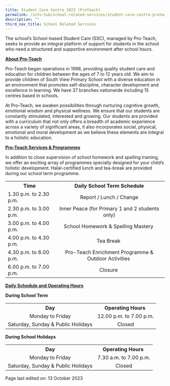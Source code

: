 ```yaml
---
title: Student Care Centre 2023 (ProTeach)
permalink: /info-hub/school-related-services/student-care-centre-proteach/
description: ""
third_nav_title: School Related Services
---
```

<p>The school’s School-based Student Care (SSC), managed by Pro-Teach, seeks to provide an integral platform of support for students in the school who need a structured and supportive environment after school hours.</p>
<p><u><strong>About Pro-Teach</strong></u></p>
<p>Pro-Teach began operations in 1998, providing quality student care and education for children between the ages of 7 to 12 years old. We aim to provide children of South View Primary School with a diverse education in an environment that promotes self-discipline, character development and excellence in learning. We have 37 branches nationwide including 15 centres based in schools.</p>
<p>At Pro-Teach, we awaken possibilities through nurturing cognitive growth, emotional wisdom and physical wellness. We ensure that our students are constantly stimulated, interested and growing. Our students are provided with a curriculum that not only offers a breadth of academic experience across a variety of significant areas, it also incorporates social, physical, emotional and moral development as we believe these elements are integral to a holistic education.</p>
<p><strong><u>Pro-Teach Services &amp; Programmes</u></strong></p>
<p>In addition to close supervision of school homework and spelling training, we offer an exciting array of programmes specially designed for your child’s holistic development. Halal-certified lunch and tea-break are provided during our school term programme.</p><table>
<tbody>
<tr>
<th style="text-align: center;">Time</th>
<th style="text-align: center;">Daily School Term Schedule</th>
</tr>
<tr>
<td>1.30 p.m. to 2.30 p.m.</td>
<td style="text-align: center;">Report / Lunch / Change</td>
</tr>
<tr>
<td>2.30 p.m. to 3.00 p.m.</td>
<td style="text-align: center;">Inner Peace (for Primary 1 and 2 students only)</td>
</tr>
<tr>
<td>3.00 p.m. to 4.00 p.m.&nbsp;</td>
<td style="text-align: center;">School Homework &amp; Spelling Mastery&nbsp;</td>
</tr>
<tr>
<td>4.00 p.m. to 4.30 p.m.&nbsp;</td>
<td style="text-align: center;">Tea Break&nbsp;</td>
</tr>
<tr>
<td>4.30 p.m. to 6.00 p.m.&nbsp;</td>
<td style="text-align: center;">Pro-Teach Enrichment Programme &amp; Outdoor Activities&nbsp;</td>
</tr>
<tr>
<td>6.00 p.m. to 7.00 p.m.&nbsp;</td>
<td style="text-align: center;">Closure&nbsp;</td>
</tr>
</tbody>
</table>
<p><strong><u>Daily Schedule and Operating Hours</u></strong></p>
<p><strong>During School Term</strong></p>
<table>
<tbody>
<tr>
<th style="text-align: center;">Day</th>
<th style="text-align: center;">Operating Hours&nbsp;</th>
</tr>
<tr>
<td style="text-align: center;">Monday to Friday</td>
<td style="text-align: center;">12.00 p.m. to 7.00 p.m.</td>
</tr>
<tr>
<td style="text-align: center;">Saturday, Sunday &amp; Public Holidays</td>
<td style="text-align: center;">Closed</td>
</tr>
</tbody>
</table>
<p><strong>During School Holidays</strong></p>
<table>
<tbody>
<tr>
<th style="text-align: center;">Day</th>
<th style="text-align: center;">Operating Hours&nbsp;</th>
</tr>
<tr>
<td style="text-align: center;">Monday to Friday</td>
<td style="text-align: center;">7.30 a.m. to 7.00 p.m.</td>
</tr>
<tr>
<td style="text-align: center;">Saturday, Sunday &amp; Public Holidays</td>
<td style="text-align: center;">Closed</td>
</tr>
</tbody>
</table>
<p>Page last edited on: 13 October 2023</p>